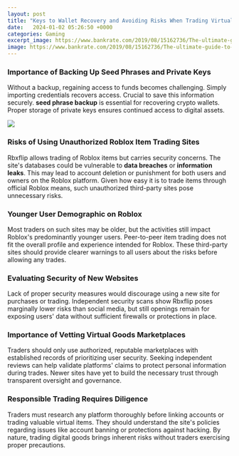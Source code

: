 ```yaml
---
layout: post
title: "Keys to Wallet Recovery and Avoiding Risks When Trading Virtual Items"
date:   2024-01-02 05:26:50 +0000
categories: Gaming
excerpt_image: https://www.bankrate.com/2019/08/15162736/The-ultimate-guide-to-virtual-trading-and-stock-market-simulators1.jpeg
image: https://www.bankrate.com/2019/08/15162736/The-ultimate-guide-to-virtual-trading-and-stock-market-simulators1.jpeg
---
```


### Importance of Backing Up Seed Phrases and Private Keys
Without a backup, regaining access to funds becomes challenging. Simply importing credentials recovers access. Crucial to save this information securely. **seed phrase backup** is essential for recovering crypto wallets. Proper storage of private keys ensures continued access to digital assets.

![](https://www.bankrate.com/2019/08/15162736/The-ultimate-guide-to-virtual-trading-and-stock-market-simulators1.jpeg)
### Risks of Using Unauthorized Roblox Item Trading Sites
Rbxflip allows trading of Roblox items but carries security concerns. The site's databases could be vulnerable to **data breaches** or **information leaks**. This may lead to account deletion or punishment for both users and owners on the Roblox platform. Given how easy it is to trade items through official Roblox means, such unauthorized third-party sites pose unnecessary risks.
### Younger User Demographic on Roblox
Most traders on such sites may be older, but the activities still impact Roblox's predominantly younger users. Peer-to-peer item trading does not fit the overall profile and experience intended for Roblox. These third-party sites should provide clearer warnings to all users about the risks before allowing any trades.
### Evaluating Security of New Websites 
Lack of proper security measures would discourage using a new site for purchases or trading. Independent security scans show Rbxflip poses marginally lower risks than social media, but still openings remain for exposing users' data without sufficient firewalls or protections in place. 
### Importance of Vetting Virtual Goods Marketplaces
Traders should only use authorized, reputable marketplaces with established records of prioritizing user security. Seeking independent reviews can help validate platforms' claims to protect personal information during trades. Newer sites have yet to build the necessary trust through transparent oversight and governance.
### Responsible Trading Requires Diligence
Traders must research any platform thoroughly before linking accounts or trading valuable virtual items. They should understand the site's policies regarding issues like account banning or protections against hacking. By nature, trading digital goods brings inherent risks without traders exercising proper precautions.